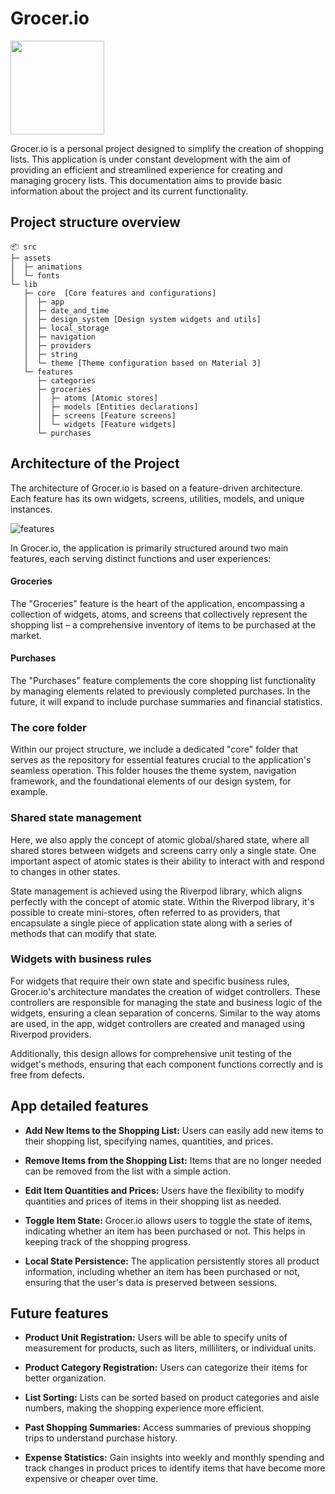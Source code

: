 # Grocer.io 
<img src="https://github.com/GabrielRegis/flutter-grocery-io/assets/34111140/13028246-5c85-4d9b-a633-13db0303d6d4" width="150" height="150">

Grocer.io is a personal project designed to simplify the creation of shopping lists. This application is under constant development with the aim of providing an efficient and streamlined experience for creating and managing grocery lists. This documentation aims to provide basic information about the project and its current functionality.


## Project structure overview

```
📦 src
├─ assets
│  ├─ animations
│  └─ fonts
└─ lib
   ├─ core  [Core features and configurations]
   │  ├─ app
   │  ├─ date_and_time
   │  ├─ design_system [Design system widgets and utils]
   │  ├─ local_storage
   │  ├─ navigation
   │  ├─ providers
   │  ├─ string
   │  └─ theme [Theme configuration based on Material 3]
   └─ features
      ├─ categories
      ├─ groceries 
      │  ├─ atoms [Atomic stores]
      │  ├─ models [Entities declarations]
      │  ├─ screens [Feature screens]
      │  └─ widgets [Feature widgets]
      └─ purchases
```


## Architecture of the Project

The architecture of Grocer.io is based on a feature-driven architecture. Each feature has its own widgets, screens, utilities, models, and unique instances. 

![features](https://github.com/GabrielRegis/flutter-grocery-io/assets/34111140/7adca5be-d951-4247-8e5a-f2501e62850e)

In Grocer.io, the application is primarily structured around two main features, each serving distinct functions and user experiences:

#### Groceries

The "Groceries" feature is the heart of the application, encompassing a collection of widgets, atoms, and screens that collectively represent the shopping list – a comprehensive inventory of items to be purchased at the market.

#### Purchases

The "Purchases" feature complements the core shopping list functionality by managing elements related to previously completed purchases. In the future, it will expand to include purchase summaries and financial statistics.

### The core folder

Within our project structure, we include a dedicated "core" folder that serves as the repository for essential features crucial to the application's seamless operation. This folder houses the theme system, navigation framework, and the foundational elements of our design system, for example.

### Shared state management

Here, we also apply the concept of atomic global/shared state, where all shared stores between widgets and screens carry only a single state. One important aspect of atomic states is their ability to interact with and respond to changes in other states.

State management is achieved using the Riverpod library, which aligns perfectly with the concept of atomic state. Within the Riverpod library, it's possible to create mini-stores, often referred to as providers, that encapsulate a single piece of application state along with a series of methods that can modify that state. 

### Widgets with business rules

For widgets that require their own state and specific business rules, Grocer.io's architecture mandates the creation of widget controllers. These controllers are responsible for managing the state and business logic of the widgets, ensuring a clean separation of concerns. Similar to the way atoms are used, in the app, widget controllers are created and managed using Riverpod providers.

Additionally, this design allows for comprehensive unit testing of the widget's methods, ensuring that each component functions correctly and is free from defects.


## App detailed features

- **Add New Items to the Shopping List:** Users can easily add new items to their shopping list, specifying names, quantities, and prices.

- **Remove Items from the Shopping List:** Items that are no longer needed can be removed from the list with a simple action.

- **Edit Item Quantities and Prices:** Users have the flexibility to modify quantities and prices of items in their shopping list as needed.

- **Toggle Item State:** Grocer.io allows users to toggle the state of items, indicating whether an item has been purchased or not. This helps in keeping track of the shopping progress.

- **Local State Persistence:** The application persistently stores all product information, including whether an item has been purchased or not, ensuring that the user's data is preserved between sessions.


## Future features

- **Product Unit Registration:** Users will be able to specify units of measurement for products, such as liters, milliliters, or individual units.

- **Product Category Registration:** Users can categorize their items for better organization.

- **List Sorting:** Lists can be sorted based on product categories and aisle numbers, making the shopping experience more efficient.

- **Past Shopping Summaries:** Access summaries of previous shopping trips to understand purchase history.

- **Expense Statistics:** Gain insights into weekly and monthly spending and track changes in product prices to identify items that have become more expensive or cheaper over time.

